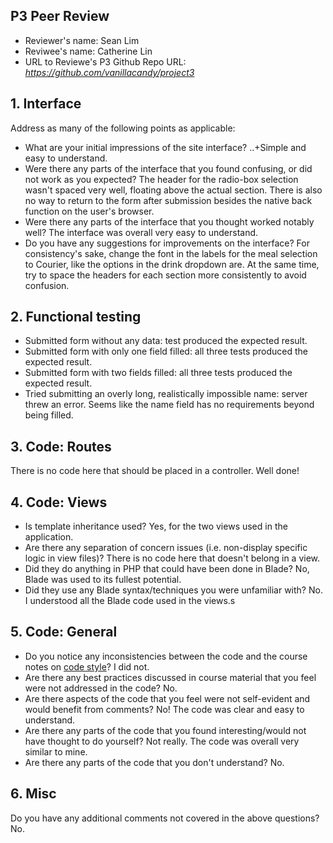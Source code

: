 ## P3 Peer Review

+ Reviewer's name: Sean Lim
+ Reviwee's name: Catherine Lin
+ URL to Reviewe's P3 Github Repo URL: *<https://github.com/vanillacandy/project3>*

## 1. Interface
Address as many of the following points as applicable:

+ What are your initial impressions of the site interface?
..+Simple and easy to understand.
+ Were there any parts of the interface that you found confusing, or did not work as you expected?
The header for the radio-box selection wasn't spaced very well, floating above the actual section. There is also no way to return to the form after submission besides the native back function on the user's browser.
+ Were there any parts of the interface that you thought worked notably well?
The interface was overall very easy to understand.
+ Do you have any suggestions for improvements on the interface?
For consistency's sake, change the font in the labels for the meal selection to Courier, like the options in the drink dropdown are. At the same time, try to space the headers for each section more consistently to avoid confusion.


## 2. Functional testing
+ Submitted form without any data: test produced the expected result.
+ Submitted form with only one field filled: all three tests produced the expected result.
+ Submitted form with two fields filled: all three tests produced the expected result.
+ Tried submitting an overly long, realistically impossible name: server threw an error. Seems like the name field has no requirements beyond being filled.


## 3. Code: Routes
There is no code here that should be placed in a controller. Well done!

## 4. Code: Views
+ Is template inheritance used?
Yes, for the two views used in the application.
+ Are there any separation of concern issues (i.e. non-display specific logic in view files)?
There is no code here that doesn't belong in a view.
+ Did they do anything in PHP that could have been done in Blade?
No, Blade was used to its fullest potential.
+ Did they use any Blade syntax/techniques you were unfamiliar with?
No. I understood all the Blade code used in the views.s

## 5. Code: General
+ Do you notice any inconsistencies between the code and the course notes on [code style](https://github.com/susanBuck/dwa15-fall2018/blob/master/misc/code-style.md)?
I did not.
+ Are there any best practices discussed in course material that you feel were not addressed in the code?
No.
+ Are there aspects of the code that you feel were not self-evident and would benefit from comments?
No! The code was clear and easy to understand.
+ Are there any parts of the code that you found interesting/would not have thought to do yourself?
Not really. The code was overall very similar to mine.
+ Are there any parts of the code that you don't understand?
No.

## 6. Misc
Do you have any additional comments not covered in the above questions?
No.